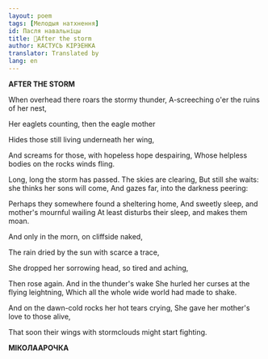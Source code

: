 ```yaml
---
layout: poem
tags: [Мелодыя натхнення]
id: Пасля навальніцы
title: 🚧After the storm
author: КАСТУСЬ КІРЭЕНКА
translator: Translated by 
lang: en
---
```



 
**AFTER THE STORM**

When overhead there roars the stormy thunder, A-screeching o'er the ruins of her nest,

Her eaglets counting, then the eagle mother

Hides those still living underneath her wing,

And screams for those, with hopeless hope despairing, Whose helpless bodies on the rocks winds fling.

Long, long the storm has passed. The skies are clearing, But still she waits: she thinks her sons will come, And gazes far, into the darkness peering:

Perhaps they somewhere found a sheltering home, And sweetly sleep, and mother's mournful wailing At least disturbs their sleep, and makes them moan.

And only in the morn, on cliffside naked,

The rain dried by the sun with scarce a trace,

She dropped her sorrowing head, so tired and aching,

Then rose again. And in the thunder's wake She hurled her curses at the flying leightning, Which all the whole wide world had made to shake.

And on the dawn-cold rocks her hot tears crying, She gave her mother's love to those alive,

That soon their wings with stormclouds might start fighting.

**МІКОЛААРОЧКА**

###
